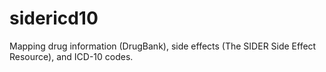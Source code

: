 # sidericd10
Mapping drug information (DrugBank), side effects (The SIDER Side Effect Resource), and ICD-10 codes.
